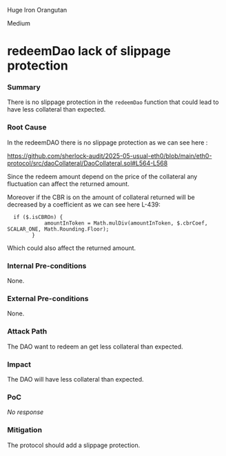 Huge Iron Orangutan

Medium

# redeemDao lack of slippage protection

### Summary

There is no slippage protection in the `redeemDao` function that could lead to have less collateral than expected.

### Root Cause

In the redeemDAO there is no slippage protection as we can see here :

https://github.com/sherlock-audit/2025-05-usual-eth0/blob/main/eth0-protocol/src/daoCollateral/DaoCollateral.sol#L564-L568

Since the redeem amount depend on the price of the collateral any fluctuation can affect the returned amount. 

Moreover if the CBR is on the amount of collateral returned will be decreased by a coefficient as we can see here L-439: 
```solidity
  if ($.isCBROn) {
            amountInToken = Math.mulDiv(amountInToken, $.cbrCoef, SCALAR_ONE, Math.Rounding.Floor);
        }
```
Which could also affect the returned amount.

### Internal Pre-conditions

None.

### External Pre-conditions

None.

### Attack Path

The DAO want to redeem an get less collateral than expected.

### Impact

The DAO will have less collateral than expected.

### PoC

_No response_

### Mitigation

The protocol should add a slippage protection.